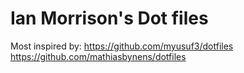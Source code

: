 # Ian Morrison's Dot files


Most inspired by: 
https://github.com/myusuf3/dotfiles
https://github.com/mathiasbynens/dotfiles
